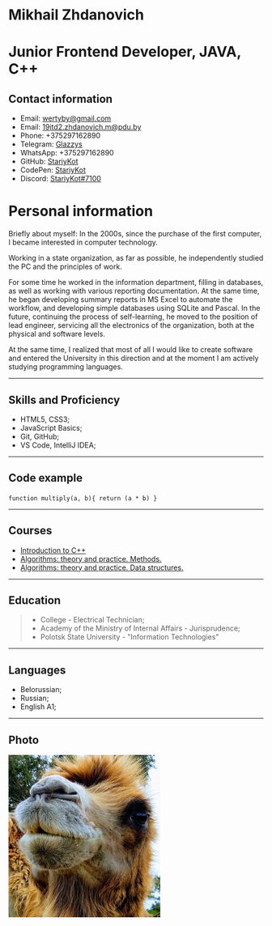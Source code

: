 # Mikhail Zhdanovich

# Junior Frontend Developer, JAVA, C++

## Contact information

- Email: <a href="mailto:wertyby@gmail.com" target="\_blank">wertyby@gmail.com</a>
- Email: <a href="mailto:19itd2.zhdanovich.m@pdu.by" target="\_blank">19itd2.zhdanovich.m@pdu.by</a>
- Phone: +375297162890
- Telegram: [Glazzys](https://t.me/Glazzys "Account Telegram")
- WhatsApp: +375297162890
- GitHub: [StariyKot](https://github.com/StariyKot "Accoun GitHub")
- CodePen: [StariyKot](https://codepen.io/StariyKot "Account CodePen")
- Discord: [StariyKot#7100](https://discordapp.com/users/StariyKot#7100/ "StariyKot#7100")

# Personal information

Briefly about myself:
In the 2000s, since the purchase of the first computer, I became interested in computer technology.

Working in a state organization, as far as possible, he independently studied the PC and the principles of work.

For some time he worked in the information department, filling in databases, as well as working with various reporting documentation. At the same time, he began developing summary reports in MS Excel to automate the workflow, and developing simple databases using SQLite and Pascal.
In the future, continuing the process of self-learning, he moved to the position of lead engineer, servicing all the electronics of the organization, both at the physical and software levels.

At the same time, I realized that most of all I would like to create software and entered the University in this direction and at the moment I am actively studying programming languages.

---

## Skills and Proficiency

- HTML5, CSS3;
- JavaScript Basics;
- Git, GitHub;
- VS Code, IntelliJ IDEA;

---

## Code example

`function multiply(a, b){ return (a * b) }`

---

## Courses

- [Introduction to C++](https://stepik.org/cert/822925 "Introduction to C++")
- [Algorithms: theory and practice. Methods.](https://stepik.org/cert/1353458 "Algorithms: theory and practice. Methods.")
- [Algorithms: theory and practice. Data structures.](https://stepik.org/cert/1353839 "Algorithms: theory and practice. Data structures.")

---

## Education

> - College - Electrical Technician;
> - Academy of the Ministry of Internal Affairs - Jurisprudence;
> - Polotsk State University - "Information Technologies"

---

## Languages

- Belorussian;
- Russian;
- English A1;

---

## Photo

![](https://github.com/StariyKot/rsschool-cv/raw/gh-pages/image/IMG_1.jpg "rsschool")